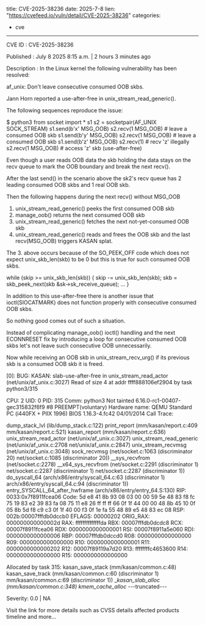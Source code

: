  
title: CVE-2025-38236
date: 2025-7-8
lien: "https://cvefeed.io/vuln/detail/CVE-2025-38236"
categories:
  - cve
---

CVE ID : CVE-2025-38236

Published :  July 8
2025
8:15 a.m. | 2 hours
3 minutes ago

Description : In the Linux kernel
the following vulnerability has been resolved:

af_unix: Don't leave consecutive consumed OOB skbs.

Jann Horn reported a use-after-free in unix_stream_read_generic().

The following sequences reproduce the issue:

  $ python3
  from socket import *
  s1
s2 = socketpair(AF_UNIX
SOCK_STREAM)
  s1.send(b'x'
MSG_OOB)
  s2.recv(1
MSG_OOB)     # leave a consumed OOB skb
  s1.send(b'y'
MSG_OOB)
  s2.recv(1
MSG_OOB)     # leave a consumed OOB skb
  s1.send(b'z'
MSG_OOB)
  s2.recv(1)              # recv 'z' illegally
  s2.recv(1
MSG_OOB)     # access 'z' skb (use-after-free)

Even though a user reads OOB data
the skb holding the data stays on
the recv queue to mark the OOB boundary and break the next recv().

After the last send() in the scenario above
the sk2's recv queue has
2 leading consumed OOB skbs and 1 real OOB skb.

Then
the following happens during the next recv() without MSG_OOB

  1. unix_stream_read_generic() peeks the first consumed OOB skb
  2. manage_oob() returns the next consumed OOB skb
  3. unix_stream_read_generic() fetches the next not-yet-consumed OOB skb
  4. unix_stream_read_generic() reads and frees the OOB skb
and the last recv(MSG_OOB) triggers KASAN splat.

The 3. above occurs because of the SO_PEEK_OFF code
which does not
expect unix_skb_len(skb) to be 0
but this is true for such consumed
OOB skbs.

  while (skip >= unix_skb_len(skb)) {
    skip -= unix_skb_len(skb);
    skb = skb_peek_next(skb
&sk->sk_receive_queue);
    ...
  }

In addition to this use-after-free
there is another issue that
ioctl(SIOCATMARK) does not function properly with consecutive consumed
OOB skbs.

So
nothing good comes out of such a situation.

Instead of complicating manage_oob()
ioctl() handling
and the next
ECONNRESET fix by introducing a loop for consecutive consumed OOB skbs
let's not leave such consecutive OOB unnecessarily.

Now
while receiving an OOB skb in unix_stream_recv_urg()
if its
previous skb is a consumed OOB skb
it is freed.

[0]:
BUG: KASAN: slab-use-after-free in unix_stream_read_actor (net/unix/af_unix.c:3027)
Read of size 4 at addr ffff888106ef2904 by task python3/315

CPU: 2 UID: 0 PID: 315 Comm: python3 Not tainted 6.16.0-rc1-00407-gec315832f6f9 #8 PREEMPT(voluntary)
Hardware name: QEMU Standard PC (i440FX + PIIX
1996)
BIOS 1.16.3-4.fc42 04/01/2014
Call Trace:
 
 dump_stack_lvl (lib/dump_stack.c:122)
 print_report (mm/kasan/report.c:409 mm/kasan/report.c:521)
 kasan_report (mm/kasan/report.c:636)
 unix_stream_read_actor (net/unix/af_unix.c:3027)
 unix_stream_read_generic (net/unix/af_unix.c:2708 net/unix/af_unix.c:2847)
 unix_stream_recvmsg (net/unix/af_unix.c:3048)
 sock_recvmsg (net/socket.c:1063 (discriminator 20) net/socket.c:1085 (discriminator 20))
 __sys_recvfrom (net/socket.c:2278)
 __x64_sys_recvfrom (net/socket.c:2291 (discriminator 1) net/socket.c:2287 (discriminator 1) net/socket.c:2287 (discriminator 1))
 do_syscall_64 (arch/x86/entry/syscall_64.c:63 (discriminator 1) arch/x86/entry/syscall_64.c:94 (discriminator 1))
 entry_SYSCALL_64_after_hwframe (arch/x86/entry/entry_64.S:130)
RIP: 0033:0x7f8911fcea06
Code: 5d e8 41 8b 93 08 03 00 00 59 5e 48 83 f8 fc 75 19 83 e2 39 83 fa 08 75 11 e8 26 ff ff ff 66 0f 1f 44 00 00 48 8b 45 10 0f 05  8b 5d f8 c9 c3 0f 1f 40 00 f3 0f 1e fa 55 48 89 e5 48 83 ec 08
RSP: 002b:00007fffdb0dccb0 EFLAGS: 00000202 ORIG_RAX: 000000000000002d
RAX: ffffffffffffffda RBX: 00007fffdb0dcdc8 RCX: 00007f8911fcea06
RDX: 0000000000000001 RSI: 00007f8911a5e060 RDI: 0000000000000006
RBP: 00007fffdb0dccd0 R08: 0000000000000000 R09: 0000000000000000
R10: 0000000000000001 R11: 0000000000000202 R12: 00007f89119a7d20
R13: ffffffffc4653600 R14: 0000000000000000 R15: 0000000000000000
 

Allocated by task 315:
 kasan_save_stack (mm/kasan/common.c:48)
 kasan_save_track (mm/kasan/common.c:60 (discriminator 1) mm/kasan/common.c:69 (discriminator 1))
 __kasan_slab_alloc (mm/kasan/common.c:348)
 kmem_cache_alloc_
---truncated---

Severity: 0.0 | NA

Visit the link for more details
such as CVSS details
affected products
timeline
and more...

